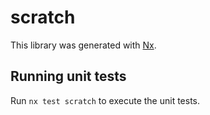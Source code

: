 # scratch

This library was generated with [Nx](https://nx.dev).

## Running unit tests

Run `nx test scratch` to execute the unit tests.
